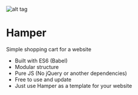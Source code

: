 ![alt tag](https://codeship.com/projects/4b7b4340-e36a-0133-56b4-0ae7e6ad137a/status?branch=master)

# Hamper
Simple shopping cart for a website

* Built with ES6 (Babel)
* Modular structure
* Pure JS (No jQuery or another dependencies)
* Free to use and update
* Just use Hamper as a template for your website
